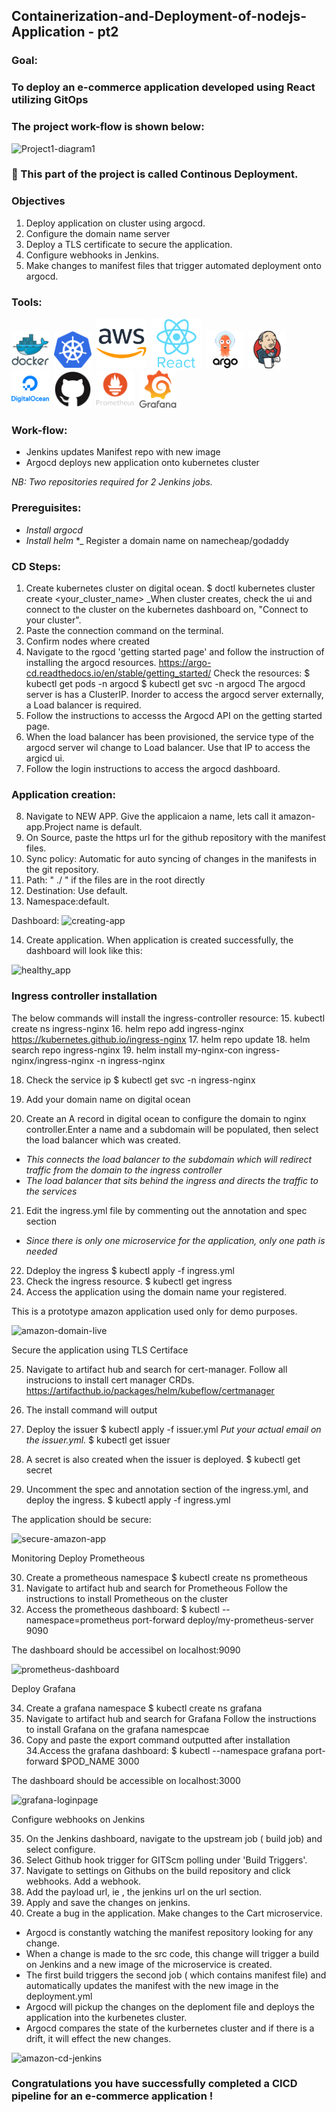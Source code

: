 ## Containerization-and-Deployment-of-nodejs-Application - pt2

### Goal:

### To deploy an e-commerce application developed using React utilizing GitOps 

### The project work-flow is shown below:


  ![Project1-diagram1](https://github.com/Noettie/End-to-End-automated-CI-CD-Pipeline-utilizing-GitOps-PART-ONE/assets/108426517/b56293f8-f11e-4745-80eb-edb06a1f4eb1) 


  
 ### :bookmark: This part of the project is called Continous Deployment. 

### Objectives

1. Deploy application on cluster using argocd.
2. Configure the domain name server
3. Deploy a TLS certificate to secure the application.
4. Configure webhooks in Jenkins.
5. Make changes to manifest files that trigger automated deployment onto argocd.

### Tools:

<div>
  <img src="https://github.com/devicons/devicon/blob/master/icons/docker/docker-original-wordmark.svg" width="60"/>&nbsp;
  <img src="https://github.com/devicons/devicon/blob/master/icons/kubernetes/kubernetes-plain.svg" width="60"/>&nbsp;
  <img src="https://github.com/devicons/devicon/blob/master/icons/amazonwebservices/amazonwebservices-original-wordmark.svg" width="80"/>&nbsp;
  <img src="https://github.com/devicons/devicon/blob/master/icons/react/react-original-wordmark.svg" width="80"/>&nbsp;
  <img src="https://github.com/devicons/devicon/blob/master/icons/argocd/argocd-original-wordmark.svg" width="60"/>&nbsp;
  <img src="https://github.com/devicons/devicon/blob/master/icons/jenkins/jenkins-original.svg" width="60"/>&nbsp;
  <img src="https://github.com/devicons/devicon/blob/master/icons/digitalocean/digitalocean-original-wordmark.svg" width="60"/>&nbsp;
  <img src="https://github.com/devicons/devicon/blob/master/icons/github/github-original.svg" width="60"/>&nbsp;
  <img src="https://github.com/devicons/devicon/blob/master/icons/prometheus/prometheus-original-wordmark.svg" width="60"/>&nbsp;
  <img src="https://github.com/devicons/devicon/blob/master/icons/grafana/grafana-original-wordmark.svg"  width="60"/>&nbsp;
<div>

### Work-flow:
* Jenkins updates Manifest repo with new image
* Argocd deploys new application onto kubernetes cluster

_NB: Two repositories required for 2 Jenkins jobs._

### Prereguisites:

* _Install argocd_
* _Install helm_
*_ Register a domain name on namecheap/godaddy 

### CD Steps:

1. Create kubernetes cluster on digital ocean.
$ doctl kubernetes cluster create <your_cluster_name>
_When cluster creates, check the ui and connect to the cluster on the kubernetes dashboard on, "Connect to your cluster".
2. Paste the connection command on the terminal.
3. Confirm nodes where created
4. Navigate to the rgocd 'getting started page' and follow the instruction of installing the argocd resources. 
https://argo-cd.readthedocs.io/en/stable/getting_started/
Check the resources:
$ kubectl get pods -n argocd
$ kubectl get svc -n argocd
The argocd server is has a ClusterIP. Inorder to access the argocd server externally, a Load balancer is required.
5. Follow the instructions to accesss the Argocd API on the getting started page.
6. When the load balancer has been provisioned, the service type of the argocd server wil change to Load balancer. Use that IP to access the argicd ui.
7. Follow the login instructions to access the argocd dashboard.

### Application creation:
8. Navigate to NEW APP. Give the applicaion a name, lets call it amazon-app.Project name is default.
9. On Source, paste the https url for the github repository with the manifest files.
10. Sync policy: Automatic for auto syncing of changes in the manifests in the git repository.
11. Path: " ./ " if the files are in the root directly
12. Destination: Use default.
13. Namespace:default.

Dashboard:
![creating-app](https://github.com/Noettie/End-to-End-automated-CI-CD-Pipeline-utilizing-GitOps-PART-ONE/assets/108426517/92cebb14-8e26-4666-97dd-bfaa0dbb43b9)

14. Create application. When application is created successfully, the dashboard will look like this:

![healthy_app](https://github.com/Noettie/End-to-End-automated-CI-CD-Pipeline-utilizing-GitOps-PART-ONE/assets/108426517/cdfcf01d-80c2-4e3c-8108-90794701d96a)

### Ingress controller installation 

The below commands will install the ingress-controller resource:
15. kubectl create ns ingress-nginx
16.  helm repo add ingress-nginx https://kubernetes.github.io/ingress-nginx
17.  helm repo update
18.  helm search repo ingress-nginx
19.  helm install my-nginx-con ingress-nginx/ingress-nginx -n ingress-nginx

18. Check the service ip
$ kubectl get svc -n ingress-nginx


19. Add your domain name on digital ocean
20. Create an A record in digital ocean to configure the domain to nginx controller.Enter a name and a subdomain will be populated, then select the load balancer which was created.
* _This connects the load balancer to the subdomain which will redirect traffic from the domain to the ingress controller_
* _The load balancer that sits behind the ingress and directs the traffic to the services_
21. Edit the ingress.yml file by commenting out the annotation and spec section
* _Since there is only one microservice for the application, only one path is needed_
22. Ddeploy the ingress
$ kubectl apply -f ingress.yml
23. Check the ingress resource.
$ kubectl get ingress
24. Access the application using the domain name your registered. 

This is a prototype amazon application used only for demo purposes.

![amazon-domain-live](https://github.com/Noettie/End-to-End-automated-CI-CD-Pipeline-utilizing-GitOps-PART-ONE/assets/108426517/d9b5d43c-a020-4072-8920-de6d17e5c53d)


Secure the application using TLS Certiface

25. Navigate to artifact hub and search for cert-manager.
Follow all instrucions to install cert manager CRDs.
https://artifacthub.io/packages/helm/kubeflow/certmanager

26. The install command will output

27. Deploy the issuer
$ kubectl apply -f issuer.yml
_Put your actual email on the issuer.yml._
$ kubectl get issuer
28. A secret is also created when the issuer is deployed.
$ kubectl get secret
29. Uncomment the spec and annotation section of the ingress.yml, and deploy the ingress.
$ kubectl apply -f ingress.yml

The application should be secure:

![secure-amazon-app](https://github.com/Noettie/End-to-End-automated-CI-CD-Pipeline-utilizing-GitOps-PART-ONE/assets/108426517/e69ef427-7525-45da-988c-dcea8620bb49)

Monitoring
Deploy Prometheous

30. Create a prometheous namespace
$ kubectl create ns prometheous
32. Navigate to artifact hub and search for Prometheous
Follow the instructions to install Prometheous on the cluster
33. Access the prometheous dashboard:
$ kubectl --namespace=prometheus port-forward deploy/my-prometheus-server 9090

The dashboard should be accessibel on localhost:9090

![prometheus-dashboard](https://github.com/Noettie/End-to-End-automated-CI-CD-Pipeline-utilizing-GitOps-PART-ONE/assets/108426517/b5ecf116-55e0-473e-8a63-0af44b5b710b)

Deploy Grafana

34. Create a grafana namespace
$ kubectl create ns grafana
35. Navigate to artifact hub and search for Grafana
Follow the instructions to install Grafana on the grafana namespcae
33. Copy and paste the export command outputted after installation
34.Access the grafana dashboard:
$ kubectl --namespace grafana port-forward $POD_NAME 3000

The dashboard should be accessible on localhost:3000

![grafana-loginpage](https://github.com/Noettie/End-to-End-automated-CI-CD-Pipeline-utilizing-GitOps-PART-ONE/assets/108426517/2143831d-45d3-4f7b-84c2-de5096622a50)

Configure webhooks on Jenkins

35. On the Jenkins dashboard, navigate to the upstream job ( build job) and select configure.
36. Select Github hook trigger for GITScm polling under 'Build Triggers'.
37. Navigate to settings on Githubs on the build repository and click webhooks. Add a webhook.
38. Add the payload url, ie , the jenkins url on the url section.
39. Apply and save the changes on jenkins.
40. Create a bug in the application. Make changes to the Cart microservice.
* Argocd is constantly watching the manifest repository looking for any change.
* When a change is made to the src code, this change will trigger a build on Jenkins and a new image of the microservice is created.
* The first build triggers the second job ( which contains manifest file) and automatically updates the manifest with the new image in the deployment.yml
* Argocd will pickup the changes on the deploment file and deploys the application into the kurbenetes cluster.
* Argocd compares the state of the kurbernetes cluster and if there is a drift, it will effect the new changes.
  
![amazon-cd-jenkins](https://github.com/Noettie/End-to-End-automated-CI-CD-Pipeline-utilizing-GitOps-PART-ONE/assets/108426517/219956c0-0803-4f2f-b362-c4b8a68fd766)

### Congratulations you have successfully completed a CICD pipeline for an e-commerce application !




  
